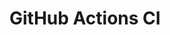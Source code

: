 # GitHub Actions CI
























































































































































































































































































































































































































































































































































































































































































































































































































































































































































































































































































































































































































































































































































































































































































































































































































































































































































































































































































































































































































































































































































































































































































































































































































































































































































































































































































































































































































































































































































































































































































































































































































































































































































































































































































































































